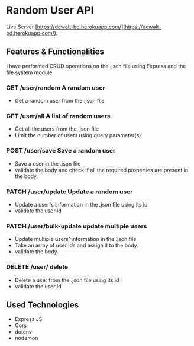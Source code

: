 # Random User API

Live Server [https://dewalt-bd.herokuapp.com/](https://dewalt-bd.herokuapp.com/).

## Features & Functionalities

I have performed CRUD operations on the .json file using Express and the file system module

### GET /user/random A random user
- Get a random user from the .json file

### GET /user/all A list of random users
- Get all the users from the .json file
- Limit the number of users using query parameter(s)

### POST /user/save Save a random user
- Save a user in the .json file
- validate the body and check if all the required properties are present in the body.

### PATCH /user/update Update a random user
- Update a user's information in the .json file using its id
- validate the user id

### PATCH /user/bulk-update update multiple users
- Update multiple users' information in the .json file
- Take an array of user ids and assign it to the body.
- validate the body.

### DELETE /user/ delete
- Delete a user from the .json file using its id
- validate the user id

## Used Technologies

-   Express JS
-   Cors
-   dotenv
-   nodemon
